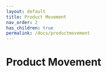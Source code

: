 ```yaml
---
layout: default
title: Product Movement
nav_order: 2
has_children: true
permalink: /docs/productmovement
---
```


# Product Movement
